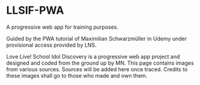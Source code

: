 # LLSIF-PWA
A progressive web app for training purposes.

Guided by the PWA tutorial of Maximilian Schwarzmüller in Udemy under provisional access provided by LNS.

Love Live! School Idol Discovery is a progressive web app project and designed and coded from the ground up by MN.
This page contains images from various sources. Sources will be added here once traced.
Credits to these images shall go to those who made and own them.
